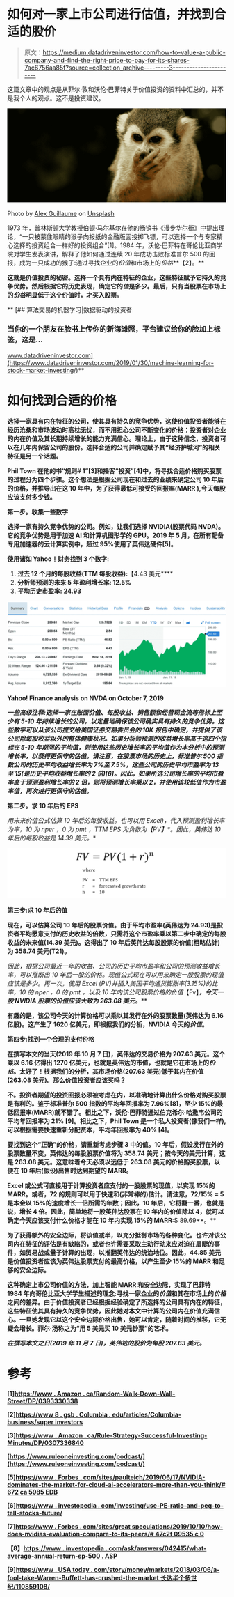 # 如何对一家上市公司进行估值，并找到合适的股价

> 原文：<https://medium.datadriveninvestor.com/how-to-value-a-public-company-and-find-the-right-price-to-pay-for-its-shares-7ac6756aa85f?source=collection_archive---------3----------------------->

这篇文章中的观点是从菲尔·敦和沃伦·巴菲特关于价值投资的资料中汇总的，并不是我个人的观点。这不是投资建议。

![](img/59aa092df5cf016c8bb843be8071a647.png)

Photo by [Alex Guillaume](https://unsplash.com/@alx2bgx?utm_source=medium&utm_medium=referral) on [Unsplash](https://unsplash.com?utm_source=medium&utm_medium=referral)

1973 年，普林斯顿大学教授伯顿·马尔基尔在他的畅销书《漫步华尔街》中提出理论，“一只被蒙住眼睛的猴子向报纸的金融版面投掷飞镖，可以选择一个与专家精心选择的投资组合一样好的投资组合”[1]。1984 年，沃伦·巴菲特在哥伦比亚商学院对学生发表演讲，解释了他如何通过连续 20 年成功击败标准普尔 500 的回报，成为一只成功的猴子:通过寻找企业的*价值*和市场上的*价格***【2】。**

**这就是价值投资的秘密。选择一个具有内在特征的企业，这些特征赋予它持久的竞争优势。然后根据它的历史表现，确定它的*值*是多少。最后，只有当股票在市场上的*价格*明显低于这个价值时，才买入股票。**

**[](https://www.datadriveninvestor.com/2019/01/30/machine-learning-for-stock-market-investing/) [## 算法交易的机器学习|数据驱动的投资者

### 当你的一个朋友在脸书上传你的新海滩照，平台建议给你的脸加上标签，这是…

www.datadriveninvestor.com](https://www.datadriveninvestor.com/2019/01/30/machine-learning-for-stock-market-investing/)** 

# **如何找到合适的价格**

**选择一家具有内在特征的公司，使其具有持久的竞争优势，这使价值投资者能够在经历沧桑和市场波动时高枕无忧，而不用担心公司不断变化的价格；投资者对企业的内在价值及其长期持续增长的能力充满信心。理论上，由于这种信念，投资者可以在几年内保留公司的股份。选择合适的公司并确定赋予其“经济护城河”的相关特征是另一个话题。**

**Phil Town 在他的书“规则# 1”[3]和播客“投资”[4]中，将寻找合适价格购买股票的过程分为四个步骤。这个想法是根据公司现在和过去的业绩来确定公司 10 年后的价格，并推导出在这 10 年中，为了获得最低可接受的回报率(MARR ),今天每股应该支付多少钱。**

****第一步。收集一些数字****

**选择一家有持久竞争优势的公司。例如，让我们选择 NVIDIA(股票代码 NVDA)。它的竞争优势是用于加速 AI 和计算机图形学的 GPU。2019 年 5 月，在所有配备专用加速器的云计算实例中，超过 95%使用了英伟达硬件[5]。**

**使用诸如 Yahoo！财务找到 3 个数字:**

1.  **过去 12 个月的每股收益(TTM 每股收益):**【4.43 美元****
2.  **分析师预测的未来 5 年盈利增长率: **12.5%****
3.  **平均历史市盈率: **24.93****

**![](img/5fa8ed7e32fea0a7cf21ddd46d4e8b19.png)**

**Yahoo! Finance analysis on NVDA on October 7, 2019**

***一些高级注释:选择一家在账面价值、每股收益、销售额和经营现金流等指标上至少有 5-10 年持续增长的公司，以定量地确保该公司确实具有持久的竞争优势。这些数字可以从该公司提交给美国证券交易委员会的 10K 报告中确定，并提供了该公司除每股收益以外的整体健康状况。如果分析师预测的收益增长率高于这四个指标在 5-10 年期间的平均值，则使用这些历史增长率的平均值作为本分析中的预测增长率，以获得更保守的估值。请注意，在股票市场的历史上，标准普尔 500 指数公司的历史平均收益增长率为 7%至 7.5%，这些公司的历史平均市盈率为 13 至 15(是历史平均收益增长率的 2 倍)[6]。因此，如果所选公司增长率的平均市盈率高于预测盈利增长率的 2 倍，则将预测增长率乘以 2，并使用该较低值作为市盈率值，再次进行更保守的估值。***

****第二步。求 10 年后的 EPS****

**用未来价值公式估算 10 年后的每股收益。也可以用 Excel)，代入预测盈利增长率为*率*，10 为 *nper* ，0 为 *pmt* ，TTM EPS 为负数为*【PV】*。因此，英伟达 10 年后的每股收益是 14.39 美元。**

**![](img/b350bd9e0f95ac7706eb8cd16657fa8a.png)**

****第三步:求 10 年后的值****

**现在，可以估算公司 10 年后的股票价值。由于平均市盈率(英伟达为 24.93)是投资者平均愿意支付的历史收益的倍数，只需将这个市盈率乘以第二步中确定的每股收益的未来值(14.39 美元)。这得出了 10 年后英伟达每股股票的价值(粗略估计)为 358.74 美元(T21)。**

**因此，根据公司最近一年的收益、公司的历史平均市盈率和公司的预测收益增长率，可以推断出 10 年后一股的价格。现值公式现在可以用来确定一股股票*的现值应该是多少。再一次，使用 Excel (PV)并插入美国平均通货膨胀率(3.15%)的*比率*，10 的 *nper* ，0 的 *pmt* ，以及 10 年内该公司股票价格的负值*【Fv】***，今天一股 NVIDIA 股票的价值应该大致为 263.08 美元。*****

**有趣的是，该公司今天的计算价格可以乘以其发行在外的股票数量(英伟达为 6.16 亿股)。这产生了 1620 亿美元，即根据我们的分析，NVIDIA 今天的*价值*。**

****第四步:找到一个合理的支付价格****

**在撰写本文的当天(2019 年 10 月 7 日)，英伟达的交易价格为 207.63 美元。这个乘以 6.16 亿得出 1270 亿美元，也就是英伟达的市值，也就是它在市场上的*价格*。太好了！根据我们的分析，其市场价格(207.63 美元)低于其内在价值(263.08 美元)。那么价值投资者应该买吗？**

**不。投资者期望的投资回报必须被考虑在内，以准确地计算出什么价格对购买股票是有利的。鉴于标准普尔 500 指数的平均年回报率为 7.96%[8]，至少 15%的最低回报率(MARR)就不错了。相比之下，沃伦·巴菲特通过伯克希尔·哈撒韦公司的平均年回报率为 21% [9]。相比之下，Phil Town 是一个私人投资者(像我们一样),可以根据需要快速重新分配资本，平均年回报率为 40% [4]。**

**要找到这个“正确”的价格，请重新考虑步骤 3 中的值。10 年后，假设发行在外的股票数量不变，英伟达的每股股票价值将为 358.74 美元；按今天的美元计算，这是 263.08 美元。这意味着今天必须以远低于 263.08 美元的价格购买股票，以便在 10 年后(假设)出售时达到期望的 MARR。**

**Excel 或公式可直接用于计算投资者应支付的一股股票的现值，以实现 15%的 MARR。或者，72 的规则可以用于快速和(非常棒的)估计。请注意，72/15% = 5 是本金以 15%的速度增长一倍所需的年数；因此，10 年后，它将翻一番，也就是说，增长 4 倍。因此，简单地将一股英伟达股票在 10 年内的价值除以 4，就可以确定今天应该支付什么价格才能在 10 年内实现 15%的 MARR:**$ 89.69**。**

**为了获得额外的安全边际，将该值减半，以充分抵御市场的各种变化。也许对该公司内在特征的评估是有缺陷的，或者也许需要采取主动行动来应对迫在眉睫的事件，如贸易战或量子计算的出现，以推翻英伟达的统治地位。因此，44.85 美元是价值投资者应该为英伟达股票支付的最高价格，以产生至少 15%的 MARR 和足够的安全边际。**

**这种确定上市公司价值的方法，加上智能 MARR 和安全边际，实现了巴菲特 1984 年向哥伦比亚大学学生描述的理念:寻找一家企业的*价值*和其在市场上的*价格*之间的差异。由于价值投资者已经根据经验确定了所选择的公司具有内在的特征，这些特征使其具有持久的竞争优势，因此她对本文中计算的公司内在价值充满信心。一旦她发现它以这个安全边际价格出售，她可以肯定，随着时间的推移，它无疑会增长。菲尔·汤称之为“用 5 美元买 10 美元钞票”的艺术。**

***在撰写本文之日(2019 年 11 月 7 日)，英伟达的股价为每股 207.63 美元。***

# **参考**

**[1][https://www . Amazon . ca/Random-Walk-Down-Wall-Street/DP/0393330338](https://www.amazon.ca/Random-Walk-Down-Wall-Street/dp/0393330338)**

**[2][https://www 8 . gsb . Columbia . edu/articles/Columbia-business/super investors](https://www8.gsb.columbia.edu/articles/columbia-business/superinvestors)**

**[3][https://www . Amazon . ca/Rule-Strategy-Successful-Investing-Minutes/DP/0307336840](https://www.amazon.ca/Rule-Strategy-Successful-Investing-Minutes/dp/0307336840)**

**[https://www.ruleoneinvesting.com/podcast/](https://www.ruleoneinvesting.com/podcast/)**

**[5][https://www . Forbes . com/sites/paulteich/2019/06/17/NVIDIA-dominates-the-market-for-cloud-ai-accelerators-more-than-you-think/# 672 ca 5985 EDB](https://www.forbes.com/sites/paulteich/2019/06/17/nvidia-dominates-the-market-for-cloud-ai-accelerators-more-than-you-think/#672ca5985edb)**

**[6][https://www . investopedia . com/investing/use-PE-ratio-and-peg-to-tell-stocks-future/](https://www.investopedia.com/investing/use-pe-ratio-and-peg-to-tell-stocks-future/)**

**[7][https://www . Forbes . com/sites/great speculations/2019/10/10/how-does-nvidias-evaluation-compare-to-its-peers/# 47c2f 09535 c 0](https://www.forbes.com/sites/greatspeculations/2019/10/10/how-does-nvidias-valuation-compare-to-its-peers/#47c2f09535c0)**

**【8】[https://www . investopedia . com/ask/answers/042415/what-average-annual-return-sp-500 . ASP](https://www.investopedia.com/ask/answers/042415/what-average-annual-return-sp-500.asp)**

**[9][https://www . USA today . com/story/money/markets/2018/03/06/a-fool-take-Warren-Buffett-has-crushed-the-market 长达半个多世纪/110859108/](https://www.usatoday.com/story/money/markets/2018/03/06/a-foolish-take-warren-buffett-has-crushed-the-market-for-more-than-half-a-century/110859108/)**